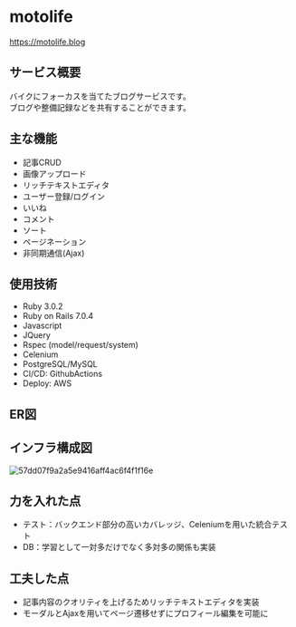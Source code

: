 # motolife
https://motolife.blog
## サービス概要
バイクにフォーカスを当てたブログサービスです。  
ブログや整備記録などを共有することができます。
## 主な機能
* 記事CRUD
* 画像アップロード
* リッチテキストエディタ
* ユーザー登録/ログイン
* いいね
* コメント
* ソート
* ページネーション
* 非同期通信(Ajax)
## 使用技術
* Ruby 3.0.2
* Ruby on Rails 7.0.4
* Javascript
* JQuery
* Rspec (model/request/system)
* Celenium
* PostgreSQL/MySQL
* CI/CD: GithubActions
* Deploy: AWS
## ER図
## インフラ構成図
![57dd07f9a2a5e9416aff4ac6f4f1f16e](https://user-images.githubusercontent.com/120924735/221784810-8a7d9dbc-87ae-4ec0-9d1d-ed6472526e67.png)
## 力を入れた点
* テスト：バックエンド部分の高いカバレッジ、Celeniumを用いた統合テスト
* DB：学習として一対多だけでなく多対多の関係も実装
## 工夫した点
* 記事内容のクオリティを上げるためリッチテキストエディタを実装
* モーダルとAjaxを用いてページ遷移せずにプロフィール編集を可能に

